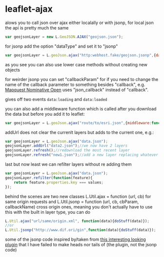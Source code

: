 leaflet-ajax
===========

alows you to call json over ajax either localally or with jsonp, for local json the api is pretty much the same

```js
var geojsonLayer = new L.GeoJSON.AJAX("geojson.json");
```
for jsonp add the option "dataType" and set it to "jsonp"
```js
var geojsonLayer = L.geoJson.ajax("http:webhost.fake/geojson.jsonp",{dataType:"jsonp"});
```
as you see you can also use lower case methods without creating new objects

for weirder jsonp you can set "callbackParam" for if you need to change the name of the callback parameter to something besides "callback", e.g. [Mapquest Nominative Open](http://open.mapquestapi.com/nominatim/) uses "json_callback" instead of "callback".

gives off two events `data:loading` and `data:loaded`

you can also add a middleware function which is called after you download the data but before you add it to leaflet:

```javascript
var geojsonLayer = L.geoJson.ajax("route/to/esri.json",{middleware:function(data){doStuff;return geojson;}});
```
addUrl does not clear the currenlt layers but adds to the current one,  e.g.:
```javascript
var geojsonLayer = L.geoJson.ajax("data.json");
geojsonLayer.addUrl("data2.json");//we now have 2 layers
geojsonLayer.refresh();//redownload the most recent layer
geojsonLayer.refresh("new1.json");//add a new layer replacing whatever is there
```
last but now least we can refilter layers without re adding them
```javascript
var geojsonLayer = L.geoJson.ajax("data.json");
geojsonLayer.refilter(function(feature){
    return feature.properties.key === values;
});
```

behind the scenes are two new classes L.Util.ajax = function (url, cb) for same origin requests and L.Util.jsonp = function (url, cb, cbParam, callbackName) cross origin ones, meaning you don't actually have to use this with the built in layer type, you can do

```js
L.Util.ajax("url/same/origin.xml", function(data){doStuff(data)});
//or
L.Util.jsonp("http://www.dif.ori/gin",function(data){doStuff(data)});
```

some of the jsonp code inspired by/taken from [this interesting looking plugin](https://github.com/stefanocudini/leaflet-search) that I have failed to make heads nor tails of (the plugin, not the jsonp code)